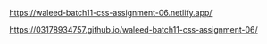 https://waleed-batch11-css-assignment-06.netlify.app/

https://03178934757.github.io/waleed-batch11-css-assignment-06/
